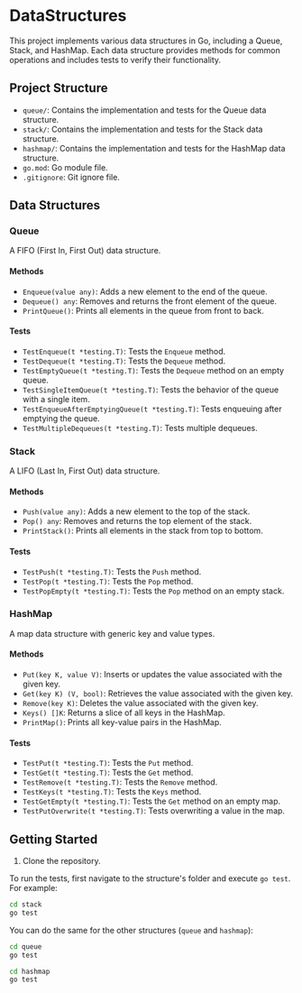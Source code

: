 # DataStructures

This project implements various data structures in Go, including a Queue, Stack, and HashMap. Each data structure provides methods for common operations and includes tests to verify their functionality.

## Project Structure

- `queue/`: Contains the implementation and tests for the Queue data structure.
- `stack/`: Contains the implementation and tests for the Stack data structure.
- `hashmap/`: Contains the implementation and tests for the HashMap data structure.
- `go.mod`: Go module file.
- `.gitignore`: Git ignore file.

## Data Structures

### Queue

A FIFO (First In, First Out) data structure.

#### Methods

- `Enqueue(value any)`: Adds a new element to the end of the queue.
- `Dequeue() any`: Removes and returns the front element of the queue.
- `PrintQueue()`: Prints all elements in the queue from front to back.

#### Tests

- `TestEnqueue(t *testing.T)`: Tests the `Enqueue` method.
- `TestDequeue(t *testing.T)`: Tests the `Dequeue` method.
- `TestEmptyQueue(t *testing.T)`: Tests the `Dequeue` method on an empty queue.
- `TestSingleItemQueue(t *testing.T)`: Tests the behavior of the queue with a single item.
- `TestEnqueueAfterEmptyingQueue(t *testing.T)`: Tests enqueuing after emptying the queue.
- `TestMultipleDequeues(t *testing.T)`: Tests multiple dequeues.

### Stack

A LIFO (Last In, First Out) data structure.

#### Methods

- `Push(value any)`: Adds a new element to the top of the stack.
- `Pop() any`: Removes and returns the top element of the stack.
- `PrintStack()`: Prints all elements in the stack from top to bottom.

#### Tests

- `TestPush(t *testing.T)`: Tests the `Push` method.
- `TestPop(t *testing.T)`: Tests the `Pop` method.
- `TestPopEmpty(t *testing.T)`: Tests the `Pop` method on an empty stack.

### HashMap

A map data structure with generic key and value types.

#### Methods

- `Put(key K, value V)`: Inserts or updates the value associated with the given key.
- `Get(key K) (V, bool)`: Retrieves the value associated with the given key.
- `Remove(key K)`: Deletes the value associated with the given key.
- `Keys() []K`: Returns a slice of all keys in the HashMap.
- `PrintMap()`: Prints all key-value pairs in the HashMap.

#### Tests

- `TestPut(t *testing.T)`: Tests the `Put` method.
- `TestGet(t *testing.T)`: Tests the `Get` method.
- `TestRemove(t *testing.T)`: Tests the `Remove` method.
- `TestKeys(t *testing.T)`: Tests the `Keys` method.
- `TestGetEmpty(t *testing.T)`: Tests the `Get` method on an empty map.
- `TestPutOverwrite(t *testing.T)`: Tests overwriting a value in the map.

## Getting Started

1. Clone the repository.

To run the tests, first navigate to the structure's folder and execute `go test`. For example:

```sh
cd stack
go test
```

You can do the same for the other structures (`queue` and `hashmap`):

```sh
cd queue
go test
```

```sh
cd hashmap
go test
```